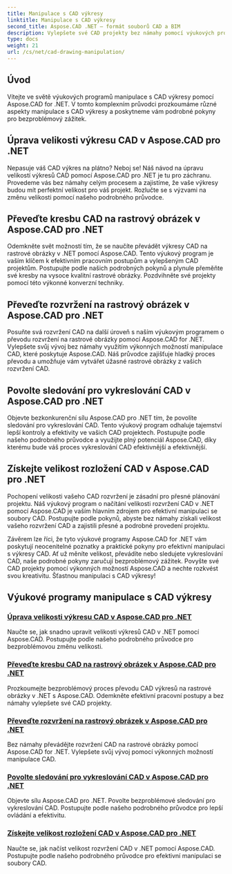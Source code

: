 ```yaml
---
title: Manipulace s CAD výkresy
linktitle: Manipulace s CAD výkresy
second_title: Aspose.CAD .NET – formát souborů CAD a BIM
description: Vylepšete své CAD projekty bez námahy pomocí výukových programů Aspose.CAD for .NET. Pomocí našich podrobných průvodců můžete hladce měnit velikost, převádět a optimalizovat výkresy CAD.
type: docs
weight: 21
url: /cs/net/cad-drawing-manipulation/
---
```


## Úvod

Vítejte ve světě výukových programů manipulace s CAD výkresy pomocí Aspose.CAD for .NET. V tomto komplexním průvodci prozkoumáme různé aspekty manipulace s CAD výkresy a poskytneme vám podrobné pokyny pro bezproblémový zážitek.

## Úprava velikosti výkresu CAD v Aspose.CAD pro .NET

Nepasuje váš CAD výkres na plátno? Neboj se! Náš návod na úpravu velikostí výkresů CAD pomocí Aspose.CAD pro .NET je tu pro záchranu. Provedeme vás bez námahy celým procesem a zajistíme, že vaše výkresy budou mít perfektní velikost pro váš projekt. Rozlučte se s výzvami na změnu velikosti pomocí našeho podrobného průvodce.

## Převeďte kresbu CAD na rastrový obrázek v Aspose.CAD pro .NET

Odemkněte svět možností tím, že se naučíte převádět výkresy CAD na rastrové obrázky v .NET pomocí Aspose.CAD. Tento výukový program je vaším klíčem k efektivním pracovním postupům a vylepšeným CAD projektům. Postupujte podle našich podrobných pokynů a plynule přeměňte své kresby na vysoce kvalitní rastrové obrázky. Pozdvihněte své projekty pomocí této výkonné konverzní techniky.

## Převeďte rozvržení na rastrový obrázek v Aspose.CAD pro .NET

Posuňte svá rozvržení CAD na další úroveň s naším výukovým programem o převodu rozvržení na rastrové obrázky pomocí Aspose.CAD for .NET. Vylepšete svůj vývoj bez námahy využitím výkonných možností manipulace CAD, které poskytuje Aspose.CAD. Náš průvodce zajišťuje hladký proces převodu a umožňuje vám vytvářet úžasné rastrové obrázky z vašich rozvržení CAD.

## Povolte sledování pro vykreslování CAD v Aspose.CAD pro .NET

Objevte bezkonkurenční sílu Aspose.CAD pro .NET tím, že povolíte sledování pro vykreslování CAD. Tento výukový program odhaluje tajemství lepší kontroly a efektivity ve vašich CAD projektech. Postupujte podle našeho podrobného průvodce a využijte plný potenciál Aspose.CAD, díky kterému bude váš proces vykreslování CAD efektivnější a efektivnější.

## Získejte velikost rozložení CAD v Aspose.CAD pro .NET

Pochopení velikosti vašeho CAD rozvržení je zásadní pro přesné plánování projektu. Náš výukový program o načítání velikosti rozvržení CAD v .NET pomocí Aspose.CAD je vaším hlavním zdrojem pro efektivní manipulaci se soubory CAD. Postupujte podle pokynů, abyste bez námahy získali velikost vašeho rozvržení CAD a zajistili přesné a podrobné provedení projektu.

Závěrem lze říci, že tyto výukové programy Aspose.CAD for .NET vám poskytují neocenitelné poznatky a praktické pokyny pro efektivní manipulaci s výkresy CAD. Ať už měníte velikost, převádíte nebo sledujete vykreslování CAD, naše podrobné pokyny zaručují bezproblémový zážitek. Povyšte své CAD projekty pomocí výkonných možností Aspose.CAD a nechte rozkvést svou kreativitu. Šťastnou manipulaci s CAD výkresy!
## Výukové programy manipulace s CAD výkresy
### [Úprava velikosti výkresu CAD v Aspose.CAD pro .NET](./adjust-cad-drawing-size/)
Naučte se, jak snadno upravit velikosti výkresů CAD v .NET pomocí Aspose.CAD. Postupujte podle našeho podrobného průvodce pro bezproblémovou změnu velikosti.
### [Převeďte kresbu CAD na rastrový obrázek v Aspose.CAD pro .NET](./convert-cad-drawing-to-raster-image/)
Prozkoumejte bezproblémový proces převodu CAD výkresů na rastrové obrázky v .NET s Aspose.CAD. Odemkněte efektivní pracovní postupy a bez námahy vylepšete své CAD projekty.
### [Převeďte rozvržení na rastrový obrázek v Aspose.CAD pro .NET](./convert-layouts-to-raster-image/)
Bez námahy převádějte rozvržení CAD na rastrové obrázky pomocí Aspose.CAD for .NET. Vylepšete svůj vývoj pomocí výkonných možností manipulace CAD.
### [Povolte sledování pro vykreslování CAD v Aspose.CAD pro .NET](./enable-tracking-for-cad-rendering/)
Objevte sílu Aspose.CAD pro .NET. Povolte bezproblémové sledování pro vykreslování CAD. Postupujte podle našeho podrobného průvodce pro lepší ovládání a efektivitu.
### [Získejte velikost rozložení CAD v Aspose.CAD pro .NET](./get-size-of-cad-layout/)
Naučte se, jak načíst velikost rozvržení CAD v .NET pomocí Aspose.CAD. Postupujte podle našeho podrobného průvodce pro efektivní manipulaci se soubory CAD.